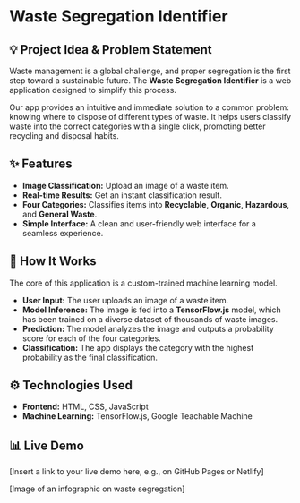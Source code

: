 # Waste Segregation Identifier

## 💡 Project Idea & Problem Statement

Waste management is a global challenge, and proper segregation is the first step toward a sustainable future. The **Waste Segregation Identifier** is a web application designed to simplify this process.

Our app provides an intuitive and immediate solution to a common problem: knowing where to dispose of different types of waste. It helps users classify waste into the correct categories with a single click, promoting better recycling and disposal habits.

## ✨ Features

* **Image Classification:** Upload an image of a waste item.
* **Real-time Results:** Get an instant classification result.
* **Four Categories:** Classifies items into **Recyclable**, **Organic**, **Hazardous**, and **General Waste**.
* **Simple Interface:** A clean and user-friendly web interface for a seamless experience.

## 🚀 How It Works

The core of this application is a custom-trained machine learning model.

* **User Input:** The user uploads an image of a waste item.
* **Model Inference:** The image is fed into a **TensorFlow.js** model, which has been trained on a diverse dataset of thousands of waste images.
* **Prediction:** The model analyzes the image and outputs a probability score for each of the four categories.
* **Classification:** The app displays the category with the highest probability as the final classification.

## ⚙️ Technologies Used

* **Frontend:** HTML, CSS, JavaScript
* **Machine Learning:** TensorFlow.js, Google Teachable Machine

## 📊 Live Demo

[Insert a link to your live demo here, e.g., on GitHub Pages or Netlify]



[Image of an infographic on waste segregation]
